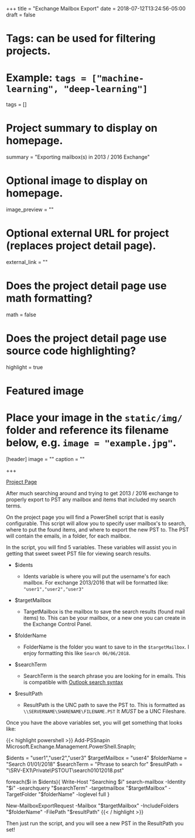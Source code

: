 +++
title = "Exchange Mailbox Export"
date = 2018-07-12T13:24:56-05:00
draft = false

# Tags: can be used for filtering projects.
# Example: `tags = ["machine-learning", "deep-learning"]`
tags = []

# Project summary to display on homepage.
summary = "Exporting mailbox(s) in 2013 / 2016 Exchange"

# Optional image to display on homepage.
image_preview = ""

# Optional external URL for project (replaces project detail page).
external_link = ""

# Does the project detail page use math formatting?
math = false

# Does the project detail page use source code highlighting?
highlight = true

# Featured image
# Place your image in the `static/img/` folder and reference its filename below, e.g. `image = "example.jpg"`.
[header]
image = ""
caption = ""

+++

[Project Page](https://gist.github.com/mitchellurgero/45b52fd044a67d9a768b507a7fa78a6d)

After much searching around and trying to get 2013 / 2016 exchange to properly export to PST any mailbox and items that included my search terms.

On the project page you will find a PowerShell script that is easily configurable. This script will allow you to specify user mailbox's to search, where to put the found items, and where to export the new PST to. The PST will contain the emails, in a folder, for each mailbox. 

In the script, you will find 5 variables. These variables will assist you in getting that sweet sweet PST file for viewing search results.

- $idents
    - Idents variable is where you will put the username's for each mailbox. For exchange 2013/2016 that will be formatted like: `"user1","user2","user3"`

- $targetMailbox
    - TargetMailbox is the mailbox to save the search results (found mail items) to. This can be your mailbox, or a new one you can create in the Exchange Control Panel.
	
- $folderName
    - FolderName is the folder you want to save to in the `$targetMailbox`. I enjoy formatting this like `Search 06/06/2018`.
	
- $searchTerm
    - SearchTerm is the search phrase you are looking for in emails. This is compatible with [Outlook search syntax](https://support.office.com/en-us/article/learn-to-narrow-your-search-criteria-for-better-searches-in-outlook-d824d1e9-a255-4c8a-8553-276fb895a8da)
	
- $resultPath
    - ResultPath is the UNC path to save the PST to. This is formatted as `\\SERVERNAME\SHARENAME\FILENAME.PST` It *MUST* be a UNC Fileshare.
	
Once you have the above variables set, you will get something that looks like:

{{< highlight powershell >}}
Add-PSSnapin Microsoft.Exchange.Management.PowerShell.SnapIn;

$idents        = "user1","user2","user3"
$targetMailbox = "user4"
$folderName    = "Search 01/01/2018"
$searchTerm    = "Phrase to search for"
$resultPath    = "\\SRV-EX1\Private\PSTOUT\search01012018.pst"

foreach($i in $idents){
    Write-Host "Searching $i"
    search-mailbox -Identity "$i" -searchquery "$searchTerm" -targetmailbox "$targetMailbox" -TargetFolder "$folderName" -loglevel full
}

New-MailboxExportRequest -Mailbox "$targetMailbox" -IncludeFolders "$folderName" -FilePath "$resultPath"
{{< / highlight >}}

Then just run the script, and you will see a new PST in the ResultPath you set!